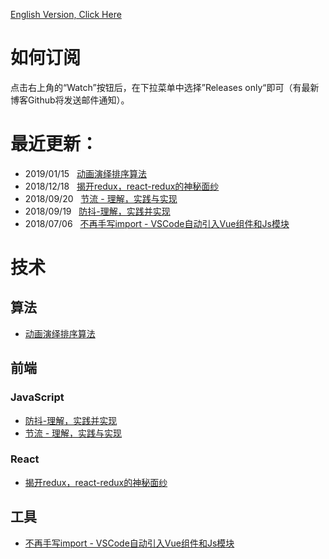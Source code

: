 [English Version, Click Here](https://github.com/Terry-Su/blogs)
# 如何订阅
点击右上角的“Watch”按钮后，在下拉菜单中选择”Releases only“即可（有最新博客Github将发送邮件通知）。
# 最近更新：
* 2019/01/15 &nbsp; [动画演绎排序算法](https://terry-su.github.io/cn/demonstrate-sorting-algorithms-using-animated-demos)
* 2018/12/18 &nbsp; [揭开redux，react-redux的神秘面纱](https://terry-su.github.io/cn/reveal-redux-react-redux-mask)
* 2018/09/20 &nbsp; [节流 - 理解，实践与实现](https://terry-su.github.io/cn/throttle)
* 2018/09/19 &nbsp; [防抖-理解，实践并实现](https://terry-su.github.io/cn/debounce)
* 2018/07/06 &nbsp; [不再手写import - VSCode自动引入Vue组件和Js模块](https://terry-su.github.io/cn/vscode-auto-import-vue-components-and-js-modules)
# 技术
## 算法
* [动画演绎排序算法](https://terry-su.github.io/cn/demonstrate-sorting-algorithms-using-animated-demos)
## 前端
### JavaScript
* [防抖-理解，实践并实现](https://terry-su.github.io/cn/debounce)
* [节流 - 理解，实践与实现](https://terry-su.github.io/cn/throttle)
### React
* [揭开redux，react-redux的神秘面纱](https://terry-su.github.io/cn/reveal-redux-react-redux-mask)
## 工具
* [不再手写import - VSCode自动引入Vue组件和Js模块](https://terry-su.github.io/cn/vscode-auto-import-vue-components-and-js-modules)

